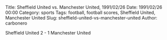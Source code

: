 Title: Sheffield United vs. Manchester United, 1991/02/26
Date: 1991/02/26 00:00
Category: sports
Tags: football, football scores, Sheffield United, Manchester United
Slug: sheffield-united-vs-manchester-united
Author: carbonero


Sheffield United 2 - 1 Manchester United
